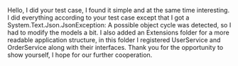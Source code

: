 Hello, I did your test case, I found it simple and at the same time interesting. I did everything according to your test case except that I got a System.Text.Json.JsonException: A possible object cycle was detected, so I had to modify the models a bit. I also added an Extensions folder for a more readable application structure, in this folder I registered UserService and OrderService along with their interfaces. Thank you for the opportunity to show yourself, I hope for our further cooperation.
